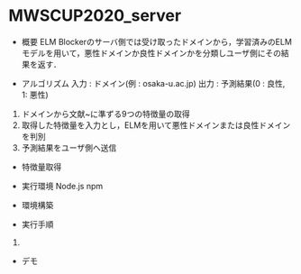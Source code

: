 # MWSCUP2020_server
- 概要
ELM Blockerのサーバ側では受け取ったドメインから，学習済みのELMモデルを用いて，悪性ドメインか良性ドメインかを分類しユーザ側にその結果を返す．

- アルゴリズム
    入力 : ドメイン(例 : osaka-u.ac.jp)
    出力 : 予測結果(0 : 良性, 1: 悪性)
1. ドメインから文献~に準ずる9つの特徴量の取得
2. 取得した特徴量を入力とし，ELMを用いて悪性ドメインまたは良性ドメインを判別
3. 予測結果をユーザ側へ送信

- 特徴量取得



- 実行環境
    Node.js 
    npm 
    
- 環境構築

- 実行手順
1.     

- デモ

